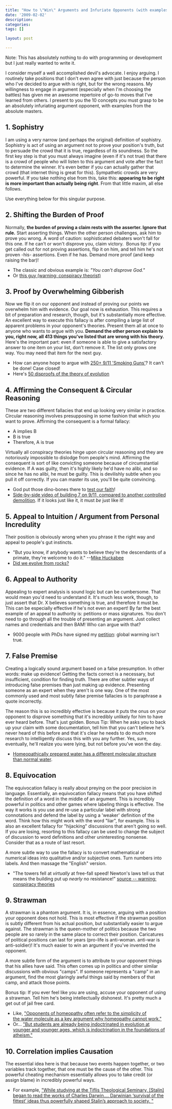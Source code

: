 ```yaml
---
title: "How to \"Win\" Arguments and Infuriate Opponents (with examples!)"
date: '2009-02-02'
description:
categories:
tags: []

layout: post

---
```

Note: This has absolutely nothing to do with programming or development but I just really wanted to write it.

I consider myself a well accomplished devil's advocate. I enjoy arguing. I routinely take positions that I don't even agree with just because the person who I've decided to argue with is right, but for the wrong reasons. My willingness to engage in argument (especially when I'm choosing the battles) has given me an awesome repertoire of go-to moves that I've learned from others. I present to you the 10 concepts you must grasp to be an absolutely infuriating argument opponent, with examples from the absolute masters.

## 1. Sophistry

I am using a very narrow (and perhaps the original) definition of sophistry. Sophistry is act of using an argument not to prove your position's truth, but to persuade the crowd that it is true, regardless of its soundness. So the first key step is that you must always imagine (even if it's not true) that there is a crowd of people who will listen to this argument and vote after the fact to determine the winner. It's even better if you can actually gather that crowd (that internet thing is great for this). Sympathetic crowds are very powerful. If you take nothing else from this, take this: <strong>appearing to be right is more important than actually being right</strong>. From that little maxim, all else follows.

Use everything below for this singular purpose.

## 2. Shifting the Burden of Proof

Normally, <strong>the burden of proving a claim rests with the asserter. Ignore that rule.</strong> Start asserting things. When the other person challenges, ask him to prove you wrong. A word of caution: sophisticated debaters won't fall for this one. If he can't or won't disprove you, claim victory.  Bonus tip: if you get called out for not proving assertions, flip it on him, and tell him he's not proven -his- assertions. Even if he has. Demand more proof (and keep raising the bar)! 

* The classic and obvious example is: *"You can't disprove God."*
* Or [this guy (warning: conspiracy theorist)](http://www.google.com/search?q=f4+test+psyops+killtown)

## 3. Proof by Overwhelming Gibberish

Now we flip it on our opponent and instead of proving our points we overwhelm him with evidence. Our goal now is exhaustion. This requires a bit of preparation and research, though, but it's substantially more effective. An excellent way to execute this fallacy is after compiling a large list of apparent problems in your opponent's theories. Present them all at once to anyone who wants to argue with you.<strong> Demand the other person explain to you, right now, all 413 things you've listed that are wrong with his theory. </strong>Here's the important part: even if someone is able to give a satisfactory answer to one item on your list, don't remove it. The list only grows one way. You may need that item for the next guy.

* How can anyone hope to argue with <a href="http://www.google.com/search?q=250%2B+smoking+guns">250+ 9/11 'Smoking Guns'</a>? It can't be done! Case closed!
* Here's [50 disproofs of the theory of evolution](href="http://www.ldolphin.org/wmwilliams.html)

## 4. Affirming the Consequent &amp; Circular Reasoning

These are two different fallacies that end up looking very similar in practice. Circular reasoning involves presupposing in some fashion that which you want to prove. Affirming the consequent is a formal fallacy:

<ul>
	<li>A implies B</li>
	<li>B is true</li>
	<li>Therefore, A is true</li>
</ul>

Virtually all conspiracy theories hinge upon circular reasoning and they are notoriously impossible to dislodge from people's mind. Affirming the consequent is sort of like convicting someone because of circumstantial evidence. If A was guilty, then it's highly likely he'd have no alibi, and so since he has no alibi, he must be guilty. This is devilishly subtle when you pull it off correctly. If you can master its use, you'll be quite convincing.

* God put those dino-bones there to [test our faith](http://en.wikipedia.org/wiki/Philip_Henry_Gosse#Omphalos)!
* [Side-by-side video of building 7 on 9/11, compared to another controlled demolition](http://www.youtube.com/watch?v=73qK4j32iuo&amp;feature=related). If it looks just like it, it must <em>be</em> just like it!

## 5. Appeal to Intuition / Argument from Personal Incredulity

Their position is obviously wrong when you phrase it the right way and appeal to people's gut instincts.

* "But you know, if anybody wants to believe they're the descendants of a primate, they're welcome to do it." --[Mike Huckabee](http://politicalticker.blogs.cnn.com/2007/06/05/huckabee-im-not-writing-a-science-book/)
* [Did we evolve from rocks?](http://www.google.com/search?q=%22evolve+from+rocks%22)

## 6. Appeal to Authority

Appealing to expert analysis is sound logic but can be cumbersome. That would mean you'd need to understand it. It's much less work, though, to just assert that Dr. X believes something is true, and therefore it must be. This can be especially effective if he's not even an expert! By far the best example of an appeal to authority is: petitions or mass signatures. You don't need to go through all the trouble of presenting an argument. Just collect names and credentials and then BAM! Who can argue with that?

* 9000 people with PhDs have signed my [petition](http://www.google.com/search?q=%22global+warming+petition+project%22+phds): global warming isn't true.

## 7. False Premise

Creating a logically sound argument based on a false presumption. In other words: make up evidence! Getting the facts correct is a necessary, but insufficient, condition for finding truth. There are other subtler ways of introducing false premises than just making up evidence. Presenting someone as an expert when they aren't is one way. One of the most commonly used and most subtly false premise fallacies is to paraphrase a quote incorrectly. 

The reason this is so incredibly effective is because it puts the onus on your opponent to disprove something that it's incredibly unlikely for him to have ever heard before. That's just golden. Bonus Tip: When he asks you to back up your claim with some documentation, tell him that you can't believe he's never heard of this before and that it's clear he needs to do much more research to intelligently discuss this with you any further. Yes, sure, eventually, he'll realize you were lying, but not before you've won the day.

* [Homeopathically prepared water has a different molecular structure than normal water](http://www.google.com/search?q=myths+%22homeopathically+prepared+water+has+a+different+molecular+structure+than+normal+water%22").

## 8. Equivocation

The equivocation fallacy is really about preying on the poor precision in language. Essentially, an equivocation fallacy means that you have shifted the definition of a word in the middle of an argument. This is incredibly powerful in politics and other games where labeling things is effective. The way it works is you use and re-use a particular label with strong connotations and defend the label by using a 'weaker' definition of the word. Think how this might work with the word "liar", for example. This is also an excellent fallacy for "hijacking" discussions that aren't going so well. If you are losing, resorting to this fallacy can be used to change the subject of discussion to word definitions and other uninteresting nonsense. Consider that as a route of last resort.

A more subtle way to use the fallacy is to convert mathematical or numerical ideas into qualitative and/or subjective ones. Turn numbers into labels. And then massage the "English" version. 

* "The towers fell at *virtually* at free-fall speed! Newton's laws tell us that means the building put up *nearly* no resistance!" [source -- warning: conspiracy theories](http://www.google.com/search?q=george+washington+blog+towers+fell+at+virtually+freefall+%22no+resistance%22)

## 9. Strawman

A strawman is a phantom argument. It is, in essence, arguing with a position your opponent does not hold. This is most effective if the strawman position is subtly different from his actual position, but substantially easier to argue against. The strawman is the queen-mother of politics because the two people are so rarely in the same place to correct their position. Caricatures of political positions can last for years (pro-life is anti-woman. anti-war is anti-soldier)! It's much easier to win an argument if you've invented the opponent.<br id="wpmg" />

A more subtle form of the argument is to attribute to your opponent things that his allies have said. This often comes up in politics and other similar discussions with obvious "camps". If someone represents a "camp" in an argument, find the most glaringly awful things said by members of that camp, and attack those points.

Bonus tip: If you ever feel like you are using, accuse your opponent of using a strawman. Tell him he's being intellectually dishonest. It's pretty much a get out of jail free card.

* Like, <a href="http://www.google.com/search?q=%22However+this+is+not+the+case+as+has+now+been+shown+by+several+fields+of+science+outside+of+homeopathy%22&amp;btnG=Search">"Opponents of homeopathy often refer to the simplicity of the water molecule as a key argument why homeopathy cannot work."</a>
* Or... <a href="http://www.google.com/search?q=%22But+students+are+already+being+indoctrinated+in+evolution+at+younger+and+younger+ages%2C+which+is+indoctrination+in+the+foundations+of+atheism.+%22">"But students are already being indoctrinated in evolution at younger and younger     ages, which is indoctrination in the foundations of atheism."</a>

## 10. Correlation implies Causation

The essential idea here is that because two events happen together, or two variables track together, that one must be the cause of the other. This powerful cheating mechanism essentially allows you to take credit (or assign blame) in incredibly powerful ways. 

* For example, <a href="http://www.google.com/search?q=%22ideas+thus+powerfully+shaped+Stalin%E2%80%99s+approach+to+society.+%22">"While   studying at the Tiflis Theological Seminary, [Stalin] began to read the works of Charles   Darwin.... Darwinian ‘survival of the fittest’ ideas thus powerfully shaped   Stalin’s approach to society. "</a>
